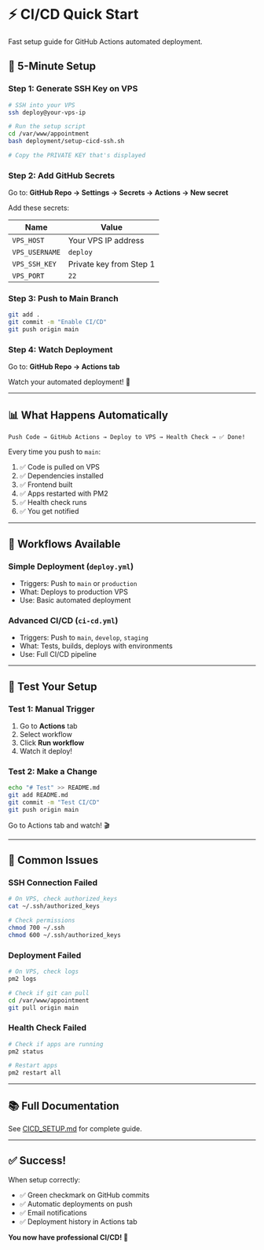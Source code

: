 # ⚡ CI/CD Quick Start

Fast setup guide for GitHub Actions automated deployment.

## 🚀 5-Minute Setup

### Step 1: Generate SSH Key on VPS

```bash
# SSH into your VPS
ssh deploy@your-vps-ip

# Run the setup script
cd /var/www/appointment
bash deployment/setup-cicd-ssh.sh

# Copy the PRIVATE KEY that's displayed
```

### Step 2: Add GitHub Secrets

Go to: **GitHub Repo → Settings → Secrets → Actions → New secret**

Add these secrets:

| Name | Value |
|------|-------|
| `VPS_HOST` | Your VPS IP address |
| `VPS_USERNAME` | `deploy` |
| `VPS_SSH_KEY` | Private key from Step 1 |
| `VPS_PORT` | `22` |

### Step 3: Push to Main Branch

```bash
git add .
git commit -m "Enable CI/CD"
git push origin main
```

### Step 4: Watch Deployment

Go to: **GitHub Repo → Actions tab**

Watch your automated deployment! 🎉

---

## 📊 What Happens Automatically

```
Push Code → GitHub Actions → Deploy to VPS → Health Check → ✅ Done!
```

Every time you push to `main`:
1. ✅ Code is pulled on VPS
2. ✅ Dependencies installed
3. ✅ Frontend built
4. ✅ Apps restarted with PM2
5. ✅ Health check runs
6. ✅ You get notified

---

## 🔧 Workflows Available

### Simple Deployment (`deploy.yml`)
- Triggers: Push to `main` or `production`
- What: Deploys to production VPS
- Use: Basic automated deployment

### Advanced CI/CD (`ci-cd.yml`)
- Triggers: Push to `main`, `develop`, `staging`
- What: Tests, builds, deploys with environments
- Use: Full CI/CD pipeline

---

## 🧪 Test Your Setup

### Test 1: Manual Trigger
1. Go to **Actions** tab
2. Select workflow
3. Click **Run workflow**
4. Watch it deploy!

### Test 2: Make a Change
```bash
echo "# Test" >> README.md
git add README.md
git commit -m "Test CI/CD"
git push origin main
```

Go to Actions tab and watch! 🎬

---

## 🐛 Common Issues

### SSH Connection Failed
```bash
# On VPS, check authorized_keys
cat ~/.ssh/authorized_keys

# Check permissions
chmod 700 ~/.ssh
chmod 600 ~/.ssh/authorized_keys
```

### Deployment Failed
```bash
# On VPS, check logs
pm2 logs

# Check if git can pull
cd /var/www/appointment
git pull origin main
```

### Health Check Failed
```bash
# Check if apps are running
pm2 status

# Restart apps
pm2 restart all
```

---

## 📚 Full Documentation

See [CICD_SETUP.md](./CICD_SETUP.md) for complete guide.

---

## ✅ Success!

When setup correctly:
- ✅ Green checkmark on GitHub commits
- ✅ Automatic deployments on push
- ✅ Email notifications
- ✅ Deployment history in Actions tab

**You now have professional CI/CD! 🎊**


